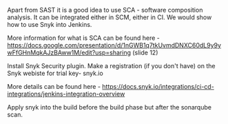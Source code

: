 Apart from SAST it is a good idea to use SCA - software composition analysis. It can be integrated either in SCM, either in CI. We would show how to use Snyk into Jenkins.

More information for what is SCA can be found here - https://docs.google.com/presentation/d/1nGWB1q7tkUvmdDNXC60dL9y9ywFfGHnMqkAJzBAww1M/edit?usp=sharing (slide 12)

Install Snyk Security plugin. Make a registration (if you don't have) on the Snyk webiste for trial key- snyk.io

More details can be found here - https://docs.snyk.io/integrations/ci-cd-integrations/jenkins-integration-overview

Apply snyk into the build before the build phase but after the sonarqube scan.